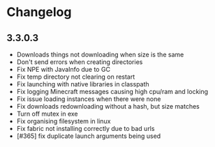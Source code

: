 # Changelog

## 3.3.0.3

- Downloads things not downloading when size is the same
- Don't send errors when creating directories
- Fix NPE with JavaInfo due to GC
- Fix temp directory not clearing on restart
- Fix launching with native libraries in classpath
- Fix logging Minecraft messages causing high cpu/ram and locking
- Fix issue loading instances when there were none
- Fix downloads redownloading without a hash, but size matches
- Turn off mutex in exe
- Fix organising filesystem in linux
- Fix fabric not installing correctly due to bad urls
- [#365] fix duplicate launch arguments being used
